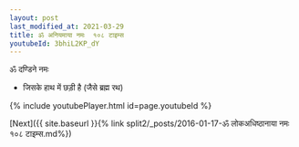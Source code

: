 ```yaml
---
layout: post
last_modified_at: 2021-03-29
title: ॐ अनियमाया नमः  १०८ टाइम्स
youtubeId: 3bhiL2KP_dY
---
```

 
 
 ॐ दण्डिने नमः  
 
 -  जिसके हाथ में छड़ी है (जैसे ब्रह्म रथ) 
 
  
 
  
 
 
 
 
 
 


{% include youtubePlayer.html id=page.youtubeId %}
 
[Next]({{ site.baseurl }}{% link  split2/_posts/2016-01-17-ॐ लोकअधिष्ठानाया नमः १०८ टाइम्स.md%})
 
